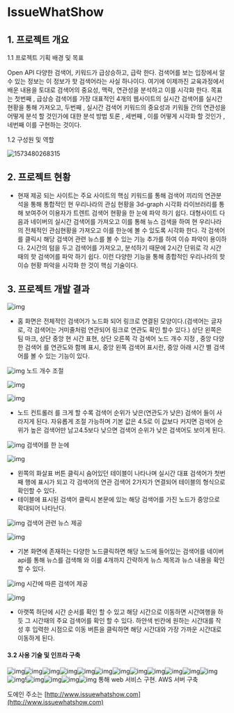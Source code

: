 # IssueWhatShow
## 1. 프로젝트 개요 

1.1 프로젝트 기획 배경 및 목표 

Open API 다양한 검색어, 키워드가 급상승하고, 급락 한다. 검색어를 보는 입장에서 알 수 있는 정보는 이 정보가 핫 검색어라는 사실 하나이다. 여기에 이제까진 교육과정에서 배운 내용을 토대로  검색어의 중요성, 맥락, 연관성을 분석하고 이를 시각화 한다. 
목표는  첫번째 , 급상승 검색어를 가장 대표적인 4개의 웹사이트의 실시간 검색어를  실시간 현황을 통해 가져오고, 두번째 ,   실시간 검색어 키워드의 중요성과  키워들 간의 연관성을 어떻게 분석 할 것인가에 대한 분석 방법 토론 , 세번째 , 이를 어떻게 시각화 할 것인가 , 네번째 이를 구현하는 것이다. 

1.2 구성원 및 역할

![1573480268315](README.assets/1573480268315.png)

## 2. 프로젝트 현황

- 현재 제공 되는 사이트는 주요 사이트의 핵심 키워드를 통해 검색어 끼리의 연관분석을 통해  통합적인 현 우리나라의 관심 현황을  3d-graph 시각화 라이브러리를 통해 보여주어 이용자가 트렌트 검색어 현황을 한 눈에 파악 하기 쉽다. 
  대형사이트 다음과 네이버의 실시간 검색어를 가져오고 이를 통해 뉴스 검색을 하여 현 우리나라의 전체적인 관심현황을 가져오고 이를 한눈에 볼 수 있도록 시각화 한다.
  각 검색어를 클릭시 해당 검색어 관련 뉴스를 볼 수 있는 기능 추가를 하여 이슈 파악이 용이하다. 
   2시간의 텀을 두고 검색어를 가져오고, 분석하기 때문에 2시간 단위로 각 시간때의 핫 검색어를 파악 하기 쉽다. 
  이런 다양한 기능을 통해 종합적인 우리나라의 핫이슈 현황 파악을 시각화 한 것이 핵심 기술이다.

## 3. 프로젝트 개발 결과

![img](README.assets/image0.png)

- 홈 화면은 전체적인 검색어가 노드화 되어 링크로 연결된 모양이다.(검색어는 글자로, 각 검색어는 거미줄처럼 연관되어 링크로 연관도 확인 할수 있다.) 상단 왼쪽은 팀 마크, 상단 중앙 현 시간 표현, 상단 오른쪽 각 검색어 노드 개수 지정 , 중앙 다양한 검색어 를 연관도와 함께 표시, 중앙 왼쪽 검색어 표시란, 중앙 아래 시간 별 검색어를 볼 수 있는 기능이 있다.

 

![img](README.assets/image1.png) 노드 개수 조절

![img](README.assets/image2.png)

![img](README.assets/image3.png)

- 노드 컨트롤러 를 크게 할 수록 검색어 순위가 낮은(연관도가 낮은) 검색어 들이 사라지게 된다. 자유롭게 조절 가능하며 기본 값은 4.5로 이 값보다 커지면 검색어 순위가 높은 검색어만 남고4.5보다 낮으면 검색어 순위가 낮은 검색어도 보이게 된다.

![img](README.assets/image4.png) 검색어를 한 눈에

![img](README.assets/image5.png)

- 왼쪽의 화살표 버튼 클릭시 숨어있던 테이블이 나타나며  실시간 대표 검색어가 첫번째 행에 표시가 되고 각 검색어의 연관  검색어 2가지가 연결되어 테이블의 형식으로 확인할 수 있다.
- 테이블에 표시된 검색어 클릭시 본문에 있는 해당 검색어를 가진  노드가 중앙으로 확대되어 나타난다. 

![img](README.assets/image6.png) 검색어 관련 뉴스 제공

![img](README.assets/image7.png)

-  기본 화면에 존재하는 다양한 노드클릭하면 해당 노드에 들어있는 검색어를 네이버 api를 통해 뉴스를 검색해 와 이를 4개까지 간략하게 뉴스 제목과 뉴스 내용을 확인 할 수 있다.

![img](README.assets/image8.png) 시간에 따른 검색어 제공

![img](README.assets/image9.png)

-  아랫쪽 하단에 시간 순서를 확인 할 수 있고 해당 시간으로 이동하면 시간여행을 하듯 그 시간때의 주요 검색어를 확인 할 수 있다. 하얀색 빈칸에 원하는 시간대를 작성 후 입력한 시점으로 이동 버튼을 클릭하면 해당 시간대와 가장 가까운 시간대로 이동하게 된다. 



#### 3.2 사용 기술 및 인프라 구축

![img](README.assets/imagea.png)![img](file:///C:/Users/user/AppData/Roaming/PolarisOffice/Favorite/poclip1/70/imageb.png)![img](file:///C:/Users/user/AppData/Roaming/PolarisOffice/Favorite/poclip1/70/imagec.png)![img](file:///C:/Users/user/AppData/Roaming/PolarisOffice/Favorite/poclip1/70/imaged.png)![img](file:///C:/Users/user/AppData/Roaming/PolarisOffice/Favorite/poclip1/70/imagee.png)![img](file:///C:/Users/user/AppData/Roaming/PolarisOffice/Favorite/poclip1/70/imagef.png)![img](file:///C:/Users/user/AppData/Roaming/PolarisOffice/Favorite/poclip1/70/image10.png)![img](file:///C:/Users/user/AppData/Roaming/PolarisOffice/Favorite/poclip1/70/image11.png)![img](file:///C:/Users/user/AppData/Roaming/PolarisOffice/Favorite/poclip1/70/image12.png)![img](file:///C:/Users/user/AppData/Roaming/PolarisOffice/Favorite/poclip1/70/image13.png)![img](file:///C:/Users/user/AppData/Roaming/PolarisOffice/Favorite/poclip1/70/image14.png)![img](file:///C:/Users/user/AppData/Roaming/PolarisOffice/Favorite/poclip1/70/image15.png)![img](file:///C:/Users/user/AppData/Roaming/PolarisOffice/Favorite/poclip1/70/image16.png)!![img](file:///C:/Users/user/AppData/Roaming/PolarisOffice/Favorite/poclip1/70/image19.png)![img](file:///C:/Users/user/AppData/Roaming/PolarisOffice/Favorite/poclip1/70/image1a.png)![img](file:///C:/Users/user/AppData/Roaming/PolarisOffice/Favorite/poclip1/70/image1b.jpg)![img](file:///C:/Users/user/AppData/Roaming/PolarisOffice/Favorite/poclip1/70/image1c.png)  통해 web 서비스 구현.  AWS 서버 구축 

도에인 주소는 [http://www.issuewhatshow.com](http://www.issuewhatshow.com) 

